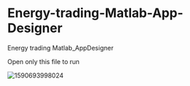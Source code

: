 # Energy-trading-Matlab-App-Designer
Energy trading Matlab_AppDesigner

Open only this file to run


![1590693998024](https://user-images.githubusercontent.com/66088088/83185054-978ac400-a154-11ea-90c3-252c883dba94.jpg)
